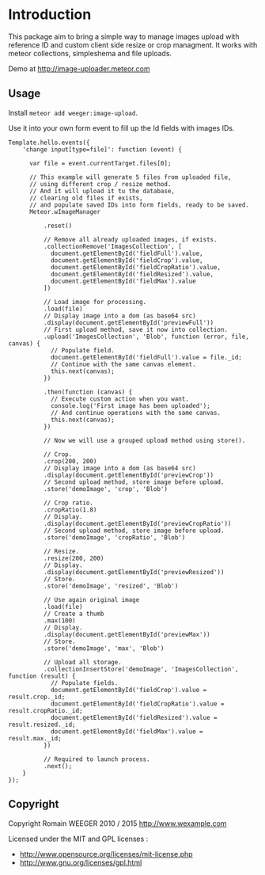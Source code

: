Introduction
============
This package aim to bring a simple way to manage images upload with reference ID and custom client side resize or crop managment. It works with meteor collections, simpleshema and file uploads.

Demo at http://image-uploader.meteor.com

Usage
-----
Install `meteor add weeger:image-upload`.

Use it into your own form event to fill up the Id fields with images IDs.

    Template.hello.events({
        'change input[type=file]': function (event) {
    
          var file = event.currentTarget.files[0];
    
          // This example will generate 5 files from uploaded file,
          // using different crop / resize method.
          // And it will upload it tu the database,
          // clearing old files if exists,
          // and populate saved IDs into form fields, ready to be saved.
          Meteor.wImageManager
    
              .reset()
    
              // Remove all already uploaded images, if exists.
              .collectionRemove('ImagesCollection', [
                document.getElementById('fieldFull').value,
                document.getElementById('fieldCrop').value,
                document.getElementById('fieldCropRatio').value,
                document.getElementById('fieldResized').value,
                document.getElementById('fieldMax').value
              ])
    
              // Load image for processing.
              .load(file)
              // Display image into a dom (as base64 src)
              .display(document.getElementById('previewFull'))
              // First upload method, save it now into collection.
              .upload('ImagesCollection', 'Blob', function (error, file, canvas) {
                // Populate field.
                document.getElementById('fieldFull').value = file._id;
                // Continue with the same canvas element.
                this.next(canvas);
              })
    
              .then(function (canvas) {
                // Execute custom action when you want.
                console.log('First image has been uploaded');
                // And continue operations with the same canvas.
                this.next(canvas);
              })
    
              // Now we will use a grouped upload method using store().
    
              // Crop.
              .crop(200, 200)
              // Display image into a dom (as base64 src)
              .display(document.getElementById('previewCrop'))
              // Second upload method, store image before upload.
              .store('demoImage', 'crop', 'Blob')
    
              // Crop ratio.
              .cropRatio(1.8)
              // Display.
              .display(document.getElementById('previewCropRatio'))
              // Second upload method, store image before upload.
              .store('demoImage', 'cropRatio', 'Blob')
    
              // Resize.
              .resize(200, 200)
              // Display.
              .display(document.getElementById('previewResized'))
              // Store.
              .store('demoImage', 'resized', 'Blob')
    
              // Use again original image
              .load(file)
              // Create a thumb
              .max(100)
              // Display.
              .display(document.getElementById('previewMax'))
              // Store.
              .store('demoImage', 'max', 'Blob')
    
              // Upload all storage.
              .collectionInsertStore('demoImage', 'ImagesCollection', function (result) {
                // Populate fields.
                document.getElementById('fieldCrop').value = result.crop._id;
                document.getElementById('fieldCropRatio').value = result.cropRatio._id;
                document.getElementById('fieldResized').value = result.resized._id;
                document.getElementById('fieldMax').value = result.max._id;
              })
    
              // Required to launch process.
              .next();
        }
    });



Copyright
---------
Copyright Romain WEEGER 2010 / 2015
http://www.wexample.com

Licensed under the MIT and GPL licenses :

 - http://www.opensource.org/licenses/mit-license.php
 - http://www.gnu.org/licenses/gpl.html
